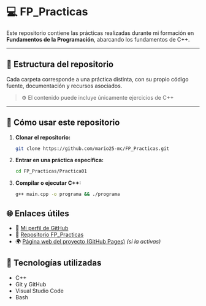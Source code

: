# 💻 FP_Practicas

Este repositorio contiene las prácticas realizadas durante mi formación en **Fundamentos de la Programación**, abarcando los fundamentos de C++.

---

## 📂 Estructura del repositorio

Cada carpeta corresponde a una práctica distinta, con su propio código fuente, documentación y recursos asociados.

> ⚙️ El contenido puede incluye únicamente ejercicios de C++

---

## 🚀 Cómo usar este repositorio

1. **Clonar el repositorio:**
   ```bash
   git clone https://github.com/mario25-mc/FP_Practicas.git

2. **Entrar en una práctica específica:**
   ```bash
   cd FP_Practicas/Practica01

3. **Compilar o ejecutar C++:**
   ```bash
   g++ main.cpp -o programa && ./programa

## 🌐 Enlaces útiles

- 🔗 [Mi perfil de GitHub](https://github.com/mario25-mc)
- 🧱 [Repositorio FP_Practicas](https://github.com/mario25-mc/FP_Practicas)
- 🌍 [Página web del proyecto (GitHub Pages)](https://mario25-mc.github.io/FP_Practicas/) *(si la activas)*

## 🧩 Tecnologías utilizadas

- C++ 
- Git y GitHub  
- Visual Studio Code  
- Bash
